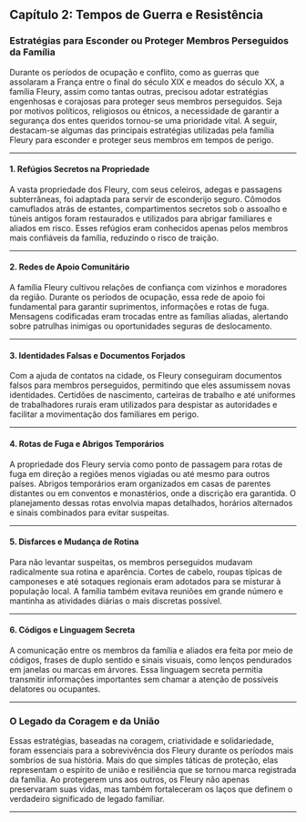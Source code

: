 
## Capítulo 2: Tempos de Guerra e Resistência

### Estratégias para Esconder ou Proteger Membros Perseguidos da Família

Durante os períodos de ocupação e conflito, como as guerras que assolaram a França entre o final do século XIX e meados do século XX, a família Fleury, assim como tantas outras, precisou adotar estratégias engenhosas e corajosas para proteger seus membros perseguidos. Seja por motivos políticos, religiosos ou étnicos, a necessidade de garantir a segurança dos entes queridos tornou-se uma prioridade vital. A seguir, destacam-se algumas das principais estratégias utilizadas pela família Fleury para esconder e proteger seus membros em tempos de perigo.

---

#### 1. **Refúgios Secretos na Propriedade**

A vasta propriedade dos Fleury, com seus celeiros, adegas e passagens subterrâneas, foi adaptada para servir de esconderijo seguro. Cômodos camuflados atrás de estantes, compartimentos secretos sob o assoalho e túneis antigos foram restaurados e utilizados para abrigar familiares e aliados em risco. Esses refúgios eram conhecidos apenas pelos membros mais confiáveis da família, reduzindo o risco de traição.

---

#### 2. **Redes de Apoio Comunitário**

A família Fleury cultivou relações de confiança com vizinhos e moradores da região. Durante os períodos de ocupação, essa rede de apoio foi fundamental para garantir suprimentos, informações e rotas de fuga. Mensagens codificadas eram trocadas entre as famílias aliadas, alertando sobre patrulhas inimigas ou oportunidades seguras de deslocamento.

---

#### 3. **Identidades Falsas e Documentos Forjados**

Com a ajuda de contatos na cidade, os Fleury conseguiram documentos falsos para membros perseguidos, permitindo que eles assumissem novas identidades. Certidões de nascimento, carteiras de trabalho e até uniformes de trabalhadores rurais eram utilizados para despistar as autoridades e facilitar a movimentação dos familiares em perigo.

---

#### 4. **Rotas de Fuga e Abrigos Temporários**

A propriedade dos Fleury servia como ponto de passagem para rotas de fuga em direção a regiões menos vigiadas ou até mesmo para outros países. Abrigos temporários eram organizados em casas de parentes distantes ou em conventos e monastérios, onde a discrição era garantida. O planejamento dessas rotas envolvia mapas detalhados, horários alternados e sinais combinados para evitar suspeitas.

---

#### 5. **Disfarces e Mudança de Rotina**

Para não levantar suspeitas, os membros perseguidos mudavam radicalmente sua rotina e aparência. Cortes de cabelo, roupas típicas de camponeses e até sotaques regionais eram adotados para se misturar à população local. A família também evitava reuniões em grande número e mantinha as atividades diárias o mais discretas possível.

---

#### 6. **Códigos e Linguagem Secreta**

A comunicação entre os membros da família e aliados era feita por meio de códigos, frases de duplo sentido e sinais visuais, como lenços pendurados em janelas ou marcas em árvores. Essa linguagem secreta permitia transmitir informações importantes sem chamar a atenção de possíveis delatores ou ocupantes.

---

### O Legado da Coragem e da União

Essas estratégias, baseadas na coragem, criatividade e solidariedade, foram essenciais para a sobrevivência dos Fleury durante os períodos mais sombrios de sua história. Mais do que simples táticas de proteção, elas representam o espírito de união e resiliência que se tornou marca registrada da família. Ao protegerem uns aos outros, os Fleury não apenas preservaram suas vidas, mas também fortaleceram os laços que definem o verdadeiro significado de legado familiar.

---
```